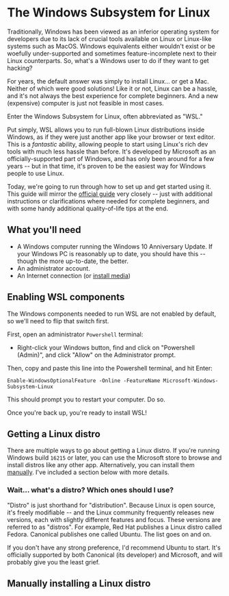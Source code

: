# The Windows Subsystem for Linux
Traditionally, Windows has been viewed as an inferior operating system for developers due to its lack of crucial tools available on Linux or Linux-like systems such as MacOS. Windows equivalents either wouldn't exist or be woefully under-supported and sometimes feature-incomplete next to their Linux counterparts. So, what's a Windows user to do if they want to get hacking?

For years, the default answer was simply to install Linux... or get a Mac. Neither of which were good solutions! Like it or not, Linux can be a hassle, and it's not always the best experience for complete beginners. And a new (expensive) computer is just not feasible in most cases.

Enter the Windows Subsystem for Linux, often abbreviated as "WSL."

Put simply, WSL allows you to run full-blown Linux distributions inside Windows, as if they were just another app like your browser or text editor. This is a _fantastic_ ability, allowing people to start using Linux's rich dev tools with much less hassle than before. It's developed by Microsoft as an officially-supported part of Windows, and has only been around for a few years -- but in that time, it's proven to be the easiest way for Windows people to use Linux.

Today, we're going to run through how to set up and get started using it. This guide will mirror the [official guide](https://docs.microsoft.com/en-us/windows/wsl/install-win10) very closely -- just with additional instructions or clarifications where needed for complete beginners, and with some handy additional quality-of-life tips at the end.

## What you'll need
- A Windows computer running the Windows 10 Anniversary Update. If your Windows PC is reasonably up to date, you should have this -- though the more up-to-date, the better.
- An administrator account.
- An Internet connection (or [install media](https://docs.microsoft.com/en-us/windows/wsl/install-manual))

## Enabling WSL components
The Windows components needed to run WSL are not enabled by default, so we'll need to flip that switch first.

First, open an administrator `Powershell` terminal:
- Right-click your Windows button, find and click on "Powershell (Admin)", and click "Allow" on the Administrator prompt.

Then, copy and paste this line into the Powershell terminal, and hit Enter:

```
Enable-WindowsOptionalFeature -Online -FeatureName Microsoft-Windows-Subsystem-Linux
```

This should prompt you to restart your computer. Do so.

Once you're back up, you're ready to install WSL!

## Getting a Linux distro
There are multiple ways to go about getting a Linux distro. If you're running Windows build `16215` or later, you can use the Microsoft store to browse and install distros like any other app. Alternatively, you can install them [manually](https://docs.microsoft.com/en-us/windows/wsl/install-manual). I've included a section below with more details.

### Wait... what's a distro? Which ones should I use?
"Distro" is just shorthand for "distribution". Because Linux is open source, it's freely modifiable -- and the Linux community frequently releases new versions, each with slightly different features and focus. These versions are referred to as "distros". For example, Red Hat publishes a Linux distro called Fedora. Canonical publishes one called Ubuntu. The list goes on and on.

If you don't have any strong preference, I'd recommend Ubuntu to start. It's officially supported by both Canonical (its developer) and Microsoft, and will probably give you the least grief.

## Manually installing a Linux distro